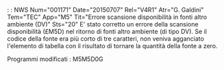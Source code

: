  :  : NWS Num="001171" Date="20150707" Rel="V4R1" Atr="G. Galdini" Tem="TEC" App="M5" Tit="Errore scansione disponibilità in fonti altro ambiente (DV)" Sts="20"
E' stato corretto un errore della scansione disponibilità (£M5D) nel ritorno di fonti altro ambiente
(di tipo DV).
Se il codice della fonte era più corto di tre caratteri, non veniva agganciato l'elemento di tabella
con il risultato di tornare la quantità della fonte a zero.

Programmi modificati : 
M5M5D0G
